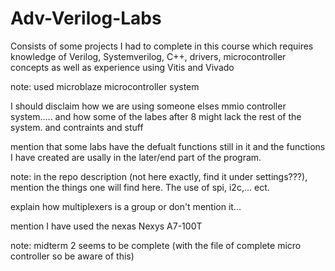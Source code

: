 # Adv-Verilog-Labs

Consists of some projects I had to complete in this course which requires knowledge of Verilog, Systemverilog, C++, drivers, microcontroller concepts as well as experience using Vitis and Vivado

note: used microblaze microcontroller system

I should disclaim how we are using someone elses mmio controller system..... and how some of the labes after 8 might lack the rest of the system. and contraints and stuff





mention that some labs have the defualt functions still in it and the functions I have created are usally in the later/end part of the program.

note: in the repo description (not here exactly, find it under settings???), mention the things one will find here. The use of spi, i2c,... ect.

explain how multiplexers is a group or don't mention it...

mention I have used the nexas  Nexys A7-100T


note: midterm 2 seems to be complete (with the file of complete micro controller so be aware of this)
